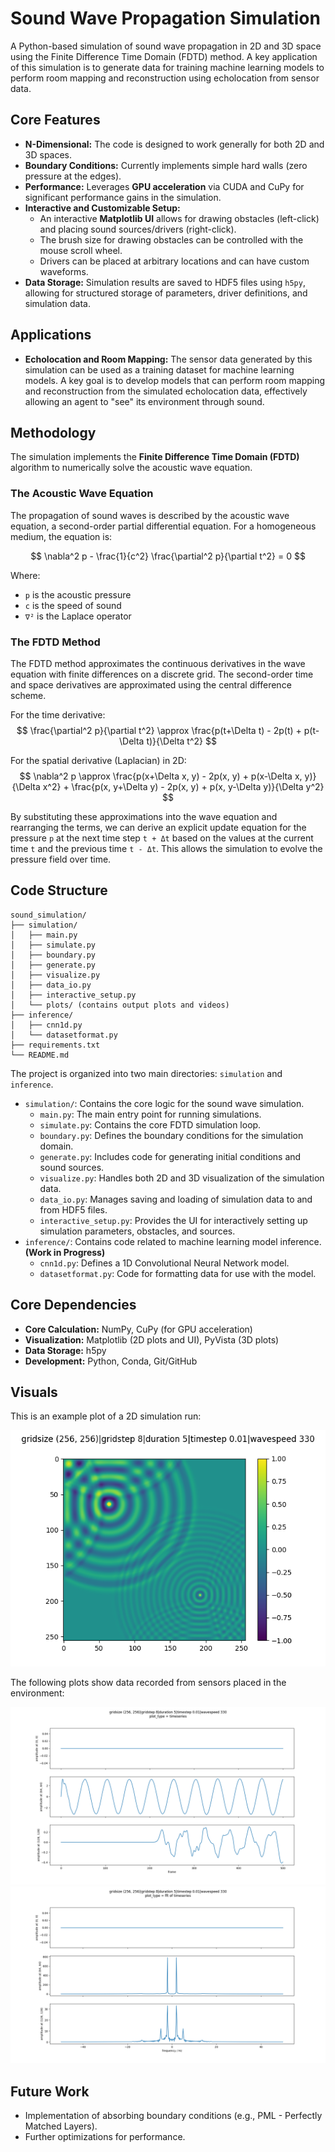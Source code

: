 # Sound Wave Propagation Simulation

A Python-based simulation of sound wave propagation in 2D and 3D space using the Finite Difference Time Domain (FDTD) method. A key application of this simulation is to generate data for training machine learning models to perform room mapping and reconstruction using echolocation from sensor data.

## Core Features

*   **N-Dimensional:** The code is designed to work generally for both 2D and 3D spaces.
*   **Boundary Conditions:** Currently implements simple hard walls (zero pressure at the edges).
*   **Performance:** Leverages **GPU acceleration** via CUDA and CuPy for significant performance gains in the simulation.
*   **Interactive and Customizable Setup:**
    *   An interactive **Matplotlib UI** allows for drawing obstacles (left-click) and placing sound sources/drivers (right-click).
    *   The brush size for drawing obstacles can be controlled with the mouse scroll wheel.
    *   Drivers can be placed at arbitrary locations and can have custom waveforms.
*   **Data Storage:** Simulation results are saved to HDF5 files using `h5py`, allowing for structured storage of parameters, driver definitions, and simulation data.

## Applications

*   **Echolocation and Room Mapping:** The sensor data generated by this simulation can be used as a training dataset for machine learning models. A key goal is to develop models that can perform room mapping and reconstruction from the simulated echolocation data, effectively allowing an agent to "see" its environment through sound.

## Methodology

The simulation implements the **Finite Difference Time Domain (FDTD)** algorithm to numerically solve the acoustic wave equation.

### The Acoustic Wave Equation

The propagation of sound waves is described by the acoustic wave equation, a second-order partial differential equation. For a homogeneous medium, the equation is:

$$ \nabla^2 p - \frac{1}{c^2} \frac{\partial^2 p}{\partial t^2} = 0 $$

Where:
-   `p` is the acoustic pressure
-   `c` is the speed of sound
-   `∇²` is the Laplace operator

### The FDTD Method

The FDTD method approximates the continuous derivatives in the wave equation with finite differences on a discrete grid. The second-order time and space derivatives are approximated using the central difference scheme.

For the time derivative:
$$ \frac{\partial^2 p}{\partial t^2} \approx \frac{p(t+\Delta t) - 2p(t) + p(t-\Delta t)}{\Delta t^2} $$

For the spatial derivative (Laplacian) in 2D:
$$ \nabla^2 p \approx \frac{p(x+\Delta x, y) - 2p(x, y) + p(x-\Delta x, y)}{\Delta x^2} + \frac{p(x, y+\Delta y) - 2p(x, y) + p(x, y-\Delta y)}{\Delta y^2} $$

By substituting these approximations into the wave equation and rearranging the terms, we can derive an explicit update equation for the pressure `p` at the next time step `t + Δt` based on the values at the current time `t` and the previous time `t - Δt`. This allows the simulation to evolve the pressure field over time.

## Code Structure

```
sound_simulation/
├── simulation/
│   ├── main.py
│   ├── simulate.py
│   ├── boundary.py
│   ├── generate.py
│   ├── visualize.py
│   ├── data_io.py
│   ├── interactive_setup.py
│   └── plots/ (contains output plots and videos)
├── inference/
│   ├── cnn1d.py
│   └── datasetformat.py
├── requirements.txt
└── README.md
```

The project is organized into two main directories: `simulation` and `inference`.

*   `simulation/`: Contains the core logic for the sound wave simulation.
    *   `main.py`: The main entry point for running simulations.
    *   `simulate.py`: Contains the core FDTD simulation loop.
    *   `boundary.py`: Defines the boundary conditions for the simulation domain.
    *   `generate.py`: Includes code for generating initial conditions and sound sources.
    *   `visualize.py`: Handles both 2D and 3D visualization of the simulation data.
    *   `data_io.py`: Manages saving and loading of simulation data to and from HDF5 files.
    *   `interactive_setup.py`: Provides the UI for interactively setting up simulation parameters, obstacles, and sources.
*   `inference/`: Contains code related to machine learning model inference. **(Work in Progress)**
    *   `cnn1d.py`: Defines a 1D Convolutional Neural Network model.
    *   `datasetformat.py`: Code for formatting data for use with the model.

## Core Dependencies

*   **Core Calculation:** NumPy, CuPy (for GPU acceleration)
*   **Visualization:** Matplotlib (2D plots and UI), PyVista (3D plots)
*   **Data Storage:** h5py
*   **Development:** Python, Conda, Git/GitHub

## Visuals

This is an example plot of a 2D simulation run:

![Sample 2D Simulation](https://github.com/kyleyhw/sound_simulation/raw/main/simulation/plots/sample_figure.png)

The following plots show data recorded from sensors placed in the environment:

![Sensor Timeseries](https://github.com/kyleyhw/sound_simulation/raw/main/simulation/plots/sensor_timeseries.png)
![Sensor FFT](https://github.com/kyleyhw/sound_simulation/raw/main/simulation/plots/sensor_fft.png)

## Future Work

*   Implementation of absorbing boundary conditions (e.g., PML - Perfectly Matched Layers).
*   Further optimizations for performance.
